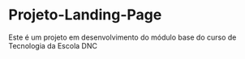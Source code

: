 # Projeto-Landing-Page
Este é um projeto em desenvolvimento do módulo base do curso de Tecnologia da Escola DNC
